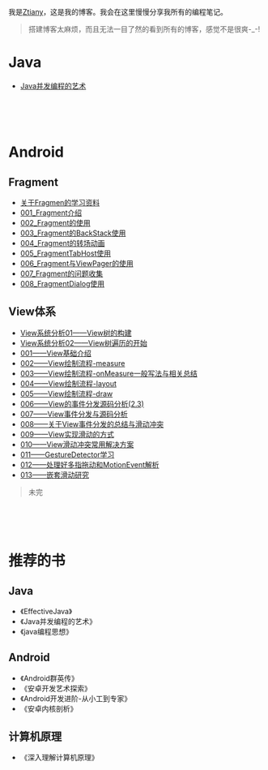 我是[Ztiany](http://weibo.com/u/1854760051?refer_flag=1005055010_&is_all=1)，这是我的博客。我会在这里慢慢分享我所有的编程笔记。

>搭建博客太麻烦，而且无法一目了然的看到所有的博客，感觉不是很爽-_-!

# Java

- [Java并发编程的艺术](Java/Java并发编程的艺术)

<br/><br/><br/>



# Android

## Fragment
- [关于Fragmen的学习资料](Android/Fragment/关于Fragment的学习资料.md)
- [001_Fragment介绍](Android/Fragment/001_Fragment介绍.md)
- [002_Fragment的使用](Android/Fragment/002_Fragment的使用.md)
- [003_Fragment的BackStack使用](Android/Fragment/003_Fragment的BackStack使用.md)
- [004_Fragment的转场动画](Android/Fragment/004_Fragment的转场动画.md)
- [005_FragmentTabHost使用](Android/Fragment/005_FragmentTabHost使用.md)
- [006_Fragment与ViewPager的使用](Android/Fragment/006_Fragment与ViewPager的使用.md)
- [007_Fragment的问题收集](Android/Fragment/007_Fragment问题收集.md)
- [008_FragmentDialog使用](Android/Fragment/008_FragmentDialog使用.md)

## View体系
- [View系统分析01——View树的构建](Android/UI/View体系/View系统分析01——View树的构建.md)
- [View系统分析02——View树遍历的开始](Android/UI/View体系/View系统分析02——View树遍历的开始.md)
- [001——View基础介绍](Android/UI/View体系/001——View基础介绍.md)
- [002——View绘制流程-measure](Android/UI/View体系/002——View绘制流程-measure.md)
- [003——View绘制流程-onMeasure一般写法与相关总结](Android/UI/View体系/003——View绘制流程-onMeasure一般写法与相关总结.md)
- [004——View绘制流程-layout](Android/UI/View体系/004——View绘制流程-layout)
- [005——View绘制流程-draw](Android/UI/View体系/005——View绘制流程-draw.md)
- [006——View的事件分发源码分析(2.3)](Android/UI/View体系/006——View的事件分发源码分析(2.3).md)
- [007——View事件分发与源码分析](Android/UI/View体系/007——View事件分发与源码分析.md)
- [008——关于View事件分发的总结与滑动冲突](Android/UI/View体系/008——关于View事件分发的总结与滑动冲突.md)
- [009——View实现滑动的方式](Android/UI/View体系/009——View实现滑动的方式.md)
- [010——View滑动冲突常用解决方案](Android/UI/View体系/010——View滑动冲突常用解决方案.md)
- [011——GestureDetector学习](Android/UI/View体系/011——GestureDetector学习.md)
- [012——处理好多指拖动和MotionEvent解析](Android/UI/View体系/012——处理好多指拖动和MotionEvent解析)
- [013——嵌套滑动研究](Android/UI/View体系/013——嵌套滑动研究.md)

>未完


<br/><br/><br/>



# 推荐的书

## Java
- 《EffectiveJava》
- 《Java并发编程的艺术》
- 《java编程思想》


## Android

- 《Android群英传》
- 《安卓开发艺术探索》
- 《Android开发进阶-从小工到专家》
- 《安卓内核剖析》

## 计算机原理

- 《深入理解计算机原理》
